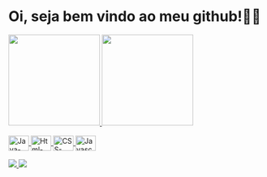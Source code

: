 <h1>Oi, seja bem vindo ao meu github!🏳️‍🌈</h1>
  
<div>
  <a href="https://github.com/diogo-meneses-franca">
  <img height="180em" src="https://github-readme-stats.vercel.app/api?username=diogo-meneses-franca&show_icons=true&theme=dark&include_all_commits=true&count_private=true"/>
  <img height="180em" src="https://github-readme-stats.vercel.app/api/top-langs/?username=diogo-meneses-franca&layout=compact&langs_count=16&theme=dark"/>
</div>
<div style="display: inline block"><br>
  <img align="center" alt="Java-icon" height="30" width="40" src="https://cdn.jsdelivr.net/gh/devicons/devicon/icons/flutter/java-original.svg">
  <img align="center" alt="Html-icon" height="30" width="40" src="https://cdn.jsdelivr.net/gh/devicons/devicon/icons/html5/html5-original.svg">
  <img align="center" alt="CSS-icon" height="30" width="40" src="https://cdn.jsdelivr.net/gh/devicons/devicon/icons/css3/css3-original.svg">
  <img align="center" alt="Javascript-icon" height="30" width="40" src="https://cdn.jsdelivr.net/gh/devicons/devicon/icons/javascript/javascript-original.svg">
</div>
<br>
<div>
  <a href="https://www.linkedin.com/in/diogo-m-franca/" target="_blank"><img src="https://img.shields.io/badge/LinkedIn-0077B5?style=for-the-badge&logo=linkedin&logoColor=white">
  <a href="mailto:diogo.meneses.franca@gmail.com" target="_blank"><img src="https://img.shields.io/badge/Gmail-D14836?style=for-the-badge&logo=gmail&logoColor=white">
</div>
    
  
